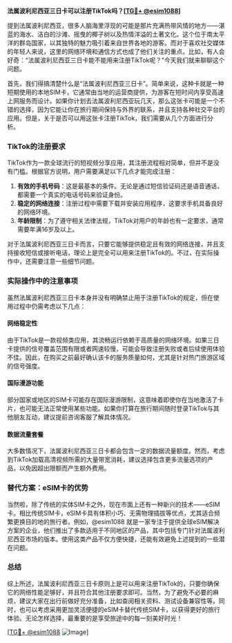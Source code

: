 **法属波利尼西亚三日卡可以注册TikTok吗？[[TG💪+ @esim1088](https://t.me/s/esim1088)]**

提到法属波利尼西亚，很多人脑海里浮现的可能是那片充满热带风情的地方——湛蓝的海水、洁白的沙滩、摇曳的椰子树以及热情洋溢的土著文化。这个位于南太平洋的群岛国家，以其独特的魅力吸引着来自世界各地的游客。而对于喜欢社交媒体的年轻人来说，这里的网络环境和通信方式也成了他们关注的重点。比如，有人会好奇：“法属波利尼西亚三日卡能不能用来注册TikTok呢？”今天我们就来聊聊这个问题。

首先，我们得搞清楚什么是“法属波利尼西亚三日卡”。简单来说，这种卡就是一种短期使用的本地SIM卡，它通常由当地的运营商提供，为游客在短时间内享受高速上网服务而设计。如果你计划去法属波利尼西亚玩几天，那么这张卡可能是一个不错的选择，因为它能让你在旅行期间保持与外界的联系，并且支持各种社交平台的应用。但是，关于是否可以用这张卡注册TikTok，我们需要从几个方面进行分析。

### TikTok的注册要求

TikTok作为一款全球流行的短视频分享应用，其注册流程相对简单，但并不是没有门槛。根据官方说明，用户需要满足以下几点才能完成注册：

1. **有效的手机号码**：这是最基本的条件。无论是通过短信验证码还是语音通话，都需要一个真实的电话号码来验证身份。
2. **稳定的网络连接**：注册过程中需要下载并安装应用程序，这要求手机具备良好的网络环境。
3. **年龄限制**：为了遵守相关法律法规，TikTok对用户的年龄也有一定要求，通常需要年满16岁及以上。

对于法属波利尼西亚三日卡而言，只要它能够提供稳定且有效的网络连接，并且支持接收短信或接听电话，理论上是完全可以用来注册TikTok的。不过，在实际操作中，还需要注意一些细节问题。

### 实际操作中的注意事项

虽然法属波利尼西亚三日卡本身并没有明确禁止用于注册TikTok的规定，但在使用过程中仍需考虑以下几点：

#### 网络稳定性
由于TikTok是一款视频类应用，其流畅运行依赖于高质量的网络环境。如果三日卡提供的信号覆盖范围有限或者网速较慢，可能会导致注册失败或者后续使用体验不佳。因此，在购买之前最好确认该卡的服务质量如何，尤其是针对热门旅游区域的信号强度。

#### 国际漫游功能
部分国家或地区的SIM卡可能存在国际漫游限制，这意味着即使你在当地激活了卡片，也可能无法正常使用某些功能。如果你打算在旅行期间随时登录TikTok与其他朋友互动，建议提前咨询客服了解具体情况。

#### 数据流量套餐
大多数情况下，法属波利尼西亚三日卡都会包含一定的数据流量额度。然而，考虑到TikTok加载高清视频所需的大量带宽消耗，建议选择包含更多流量选项的产品，以免因超出限额而产生额外费用。

### 替代方案：eSIM卡的优势

当然啦，除了传统的实体SIM卡之外，现在市面上还有一种新兴的技术——eSIM卡。相比传统SIM卡，eSIM卡具有体积小巧、无需物理插拔等优点，尤其适合频繁更换目的地的旅行者。例如，@esim1088 就是一家专注于提供全球eSIM解决方案的企业，他们推出了多款适用于不同地区的产品，其中包括专门针对法属波利尼西亚市场的版本。使用这类产品不仅方便快捷，还能有效避免上述提到的一些潜在问题。

### 总结

综上所述，法属波利尼西亚三日卡原则上是可以用来注册TikTok的，只要你确保它的网络性能足够好，并且符合其他注册要求即可。当然，为了避免不必要的麻烦，建议大家在出行前做好充分准备，比如查阅相关资料、测试设备兼容性等。同时，也可以考虑采用更加灵活便捷的eSIM卡替代传统SIM卡，以获得更好的旅行体验。无论怎样选择，最重要的是享受旅途中的每一刻美好时光！

[[TG💪+ @esim1088](https://t.me/s/esim1088) ![Image](https://i.postimg.cc/4NQfJmqS/Snipaste-2025-05-13-00-14-12.png)]